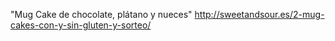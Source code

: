 "Mug Cake de chocolate, plátano y nueces"	http://sweetandsour.es/2-mug-cakes-con-y-sin-gluten-y-sorteo/